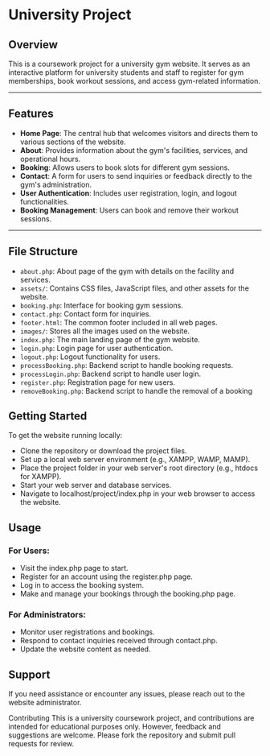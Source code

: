 # University Project

## Overview

This is a coursework project for a university gym website. It serves as an interactive platform for university students and staff to register for gym memberships, book workout sessions, and access gym-related information.

---

## Features

- **Home Page**: The central hub that welcomes visitors and directs them to various sections of the website.
- **About**: Provides information about the gym's facilities, services, and operational hours.
- **Booking**: Allows users to book slots for different gym sessions.
- **Contact**: A form for users to send inquiries or feedback directly to the gym's administration.
- **User Authentication**: Includes user registration, login, and logout functionalities.
- **Booking Management**: Users can book and remove their workout sessions.

---

## File Structure

- `about.php`: About page of the gym with details on the facility and services.
- `assets/`: Contains CSS files, JavaScript files, and other assets for the website.
- `booking.php`: Interface for booking gym sessions.
- `contact.php`: Contact form for inquiries.
- `footer.html`: The common footer included in all web pages.
- `images/`: Stores all the images used on the website.
- `index.php`: The main landing page of the gym website.
- `login.php`: Login page for user authentication.
- `logout.php`: Logout functionality for users.
- `processBooking.php`: Backend script to handle booking requests.
- `processLogin.php`: Backend script to handle user login.
- `register.php`: Registration page for new users.
- `removeBooking.php`: Backend script to handle the removal of a booking

## Getting Started

To get the website running locally:

- Clone the repository or download the project files.
- Set up a local web server environment (e.g., XAMPP, WAMP, MAMP).
- Place the project folder in your web server's root directory (e.g., htdocs for XAMPP).
- Start your web server and database services.
- Navigate to localhost/project/index.php in your web browser to access the website.

## Usage
### For Users:
- Visit the index.php page to start.
- Register for an account using the register.php page.
- Log in to access the booking system.
- Make and manage your bookings through the booking.php page.
### For Administrators:
- Monitor user registrations and bookings.
- Respond to contact inquiries received through contact.php.
- Update the website content as needed.

## Support
If you need assistance or encounter any issues, please reach out to the website administrator.

Contributing
This is a university coursework project, and contributions are intended for educational purposes only. However, feedback and suggestions are welcome. Please fork the repository and submit pull requests for review.
